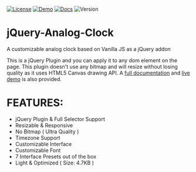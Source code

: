 [![License](https://img.shields.io/github/license/dexise/jQuery-Analog-Clock?label=License)](https://github.com/dexise/jQuery-Analog-Clock/blob/master/LICENSE)
[![Demo](https://img.shields.io/badge/Demo-Live-green)](https://docs.handy.tools/analog-clock-jquery-plugin/v1.0/configuration-and-preset)
[![Docs](https://img.shields.io/badge/Docs-Read-blue)](https://docs.handy.tools/analog-clock-jquery-plugin/v1.0/getting-started)
![Version](https://img.shields.io/github/v/tag/dexise/jQuery-Analog-Clock?label=Version)

# jQuery-Analog-Clock
A customizable analog clock based on Vanilla JS as a jQuery addon

This is a jQuery Plugin and you can apply it to any dom element on the page.
This plugin doesn't use any bitmap and will resize without losing quality as it uses HTML5 Canvas drawing API.
A [full documentation](https://docs.handy.tools/analog-clock-jquery-plugin/v1.0/getting-started) and [live demo](https://docs.handy.tools/analog-clock-jquery-plugin/v1.0/configuration-and-preset) is also provided.

# FEATURES:
- jQuery Plugin & Full Selector Support
- Resizable & Responsive
- No Bitmap ( Ultra Quality )
- Timezone Support
- Customizable Interface
- Customizable Font
- 7 Interface Presets out of the box
- Light & Optimized ( Size: 4.7KB )
